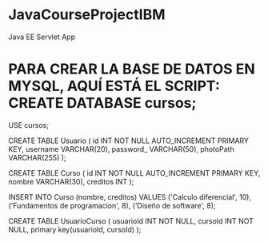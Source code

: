 # JavaCourseProjectIBM
Java EE Servlet App

PARA CREAR LA BASE DE DATOS EN MYSQL, AQUÍ ESTÁ EL SCRIPT: 
CREATE DATABASE cursos;
=====================================================================
USE cursos;

CREATE TABLE Usuario (
	id INT NOT NULL AUTO_INCREMENT PRIMARY KEY,
    username VARCHAR(20),
    password_ VARCHAR(50),
    photoPath VARCHAR(255)
);

CREATE TABLE Curso (
	id INT NOT NULL AUTO_INCREMENT PRIMARY KEY,
    nombre VARCHAR(30),
    creditos INT
);

INSERT INTO Curso (nombre, creditos) VALUES
('Calculo diferencial', 10),
('Fundamentos de programacion', 8),
('Diseño de software', 8);

CREATE TABLE UsuarioCurso (
	usuarioId INT NOT NULL,
    cursoId INT NOT NULL,
    primary key(usuarioId, cursoId)
);

